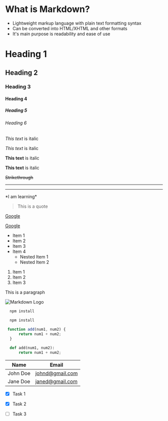 # What is Markdown?
- Lightweight markup language with plain text formatting syntax
- Can be converted into HTML/XHTML and other formats
- It's main purpose is readability and ease of use

<!--Headings -->
# Heading 1
## Heading 2
### Heading 3
#### Heading 4
##### Heading 5
###### Heading 6

<!--Italics -->
*This text* is italic

_This text_ is italic

<!--Bold-->
**This text** is italic

__This text__ is italic

<!--Strikethrough-->
~~Strikethrough~~

<!--Horizontal Rule-->

---
___

<!--Escape Special Char-->
\*I am learning\*

<!--Blockquote-->
> This is a quote

<!--Links-->
[Google](https://www.google.com)

[Google](https://www.google.com "Google")

<!--UL-->
* Item 1
* Item 2
* Item 3
* Item 4
  * Nested Item 1
  * Nested Item 2

<!--OL-->
1. Item 1
2. Item 2
3. Item 3

<!--Incline Code Block-->
<p>This is a paragraph</p>

<!--Images-->
![Markdown Logo](https://markdown-here.com/img/icon256.png)

<!--Github Markdown-->

<!--Code Blocks-->
```bash
  npm install
  
  npm install
```

```javascript
 function add(num1, num2) {
      return num1 + num2;
  }
```

```python
  def add(num1, num2):
      return num1 + num2;
```

<!--Tables-->
| Name   | Email        |  
| ------ | ------------ |
|John Doe| johnd@gmail.com|
|Jane Doe| janed@gmail.com|

<!--Task Lists-->
* [x] Task 1
* [x] Task 2
* [ ] Task 3










